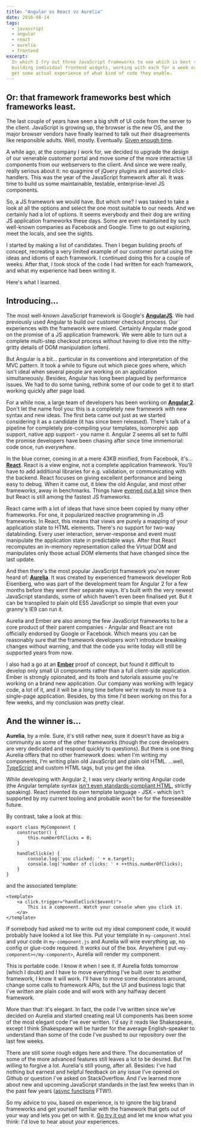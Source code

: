 ```yaml
---
title: "Angular vs React vs Aurelia"
date: 2016-08-14
tags:
  - javascript
  - angular
  - react
  - aurelia
  - frontend
excerpt:
  In which I try out three JavaScript frameworks to see which is best suited for
  building individual frontend widgets, working with each for a week or two to
  get some actual experience of what kind of code they enable.
---
```


## Or: that framework frameworks best which frameworks least.

The last couple of years have seen a big shift of UI code from the server to
the client. JavaScript is growing up, the browser is the new OS, and the major
browser vendors have finally learned to talk out their disagreements like
responsible adults. Well, mostly. Eventually.
[Given enough time](http://www.2ality.com/2015/08/web-component-status.html).

A while ago, at the company I work for, we decided to upgrade the design of
our venerable customer portal and move some of the more interactive UI
components from our webservers to the client. And since we were really, really
serious about it: no quagmire of jQuery plugins and assorted click-handlers.
This was the year of the JavaScript framework after all. It was time to build us
some maintainable, testable, enterprise-level JS components.

So, a JS framework we would have. But which one? I was tasked to take a look at
all the options and select the one most suitable to our needs. And we certainly
had a lot of options. It seems everybody and their dog are writing
JS application frameworks these days. Some are even maintained by such well-known
companies as Facebook and Google. Time to go out exploring, meet the locals, and
see the sights.

I started by making a list of candidates. Then I began building proofs of
concept, recreating a very limited example of our customer portal using the
ideas and idioms of each framework. I continued doing this for a couple of weeks.
After that, I took stock of the code I had written for each framework, and
what my experience had been writing it.

Here's what I learned.

## Introducing...

The most well-known JavaScript framework is Google's **[AngularJS](https://angularjs.org/)**.
We had previously used  Angular to build our customer checkout process.
Our experiences with the framework were mixed. Certainly Angular made good on the
promise of a JS application framework. We were able to turn out a complete
multi-step checkout process without having to dive into the nitty-gritty details
of DOM manipulation (often).

But Angular is a bit... particular in its conventions and interpretation of the
MVC pattern. It took a while to figure out which piece goes where, which isn't
ideal when several people are working on an application simultaneously. Besides,
Angular has long been plagued by performance issues. We had to do some tuning,
rethink some of our code to get it to start working quickly after page load.

For a while now, a large team of developers has been working on **[Angular 2](https://angular.io)**.
Don't let the name fool you: this is a completely new framework with new syntax
and new ideas. The first beta came out just as we started considering it as a
candidate (it has since been released). There's talk of a pipeline for completely
pre-compiling your templates, isomorphic app support, native app support - you
name it. Angular 2 seems all set to fulfil the promise developers have been
chasing after since time immemorial: code once, run *everywhere*.

In the blue corner, coming in at a mere 43KB minified, from Facebook, it's...
**[React](https://facebook.github.io/react/)**.
React is a view engine, not a complete application framework. You'll have
to add additional libraries for e.g. validation, or communicating with the backend.
React focuses on giving excellent performance and being easy to debug.
When it came out, it blew the old Angular, and most other frameworks, away
in benchmarks. Things have
[evened out a bit](https://auth0.com/blog/2016/01/11/updated-and-improved-more-benchmarks-virtual-dom-vs-angular-12-vs-mithril-js-vs-the-rest/)
since then but React is still among the fastest JS frameworks.

React came with a lot of ideas that have since been copied by many
other frameworks. For one, it popularized reactive programming in JS frameworks.
In React, this means that views are purely a mapping of your application state
to HTML elements. There's no support for two-way databinding. Every user interaction,
server-response and event must manipulate the application state in predictable
ways. After that React recomputes an in-memory representation
called the Virtual DOM and manipulates only those actual DOM elements that have
changed since the last update.

And then there's the most popular JavaScript framework you've never heard of:
**[Aurelia](http://aurelia.io/)**. It was created by experienced framework developer
Rob Eisenberg, who was part of the development team for Angular 2 for a few
months before they went their separate ways. It's built with the very newest
JavaScript standards, some of which haven't even been finalised yet. But it
can be transpiled to plain old ES5 JavaScript so simple that even your granny's
IE9 can run it.

Aurelia and Ember are also among the few JavaScript frameworks to be a core
product of their parent companies - Angular and React are not officially endorsed
by Google or Facebook. Which means you can be reasonably sure that the framework
developers won't introduce breaking changes without warning, and that the code you
write today will still be supported years from now.

I also had a go at an **[Ember](https://emberjs.com/)** proof of concept, but found it difficult to develop only small UI components
rather than a full client-side application. Ember is strongly opionated, and its
tools and tutorials assume you're working on a brand new application.
Our company was working with legacy code, a lot of it, and it will be a long time
before we're ready to move to a single-page application. Besides, by this time
I'd been working on this for a few weeks, and my conclusion was pretty clear.

## And the winner is...

**Aurelia**, by a mile. Sure, it's still rather new, sure it doesn't have as big a
community as some of the other frameworks (though the core developers are very
dedicated and respond quickly to questions). But there is one thing Aurelia
offers that no other framework does: when I'm writing my components,
I'm writing plain old JavaScript and plain old HTML. ...well,
[TypeScript](http://www.typescriptlang.org/) and custom HTML tags, but you get
the idea.

While developing with Angular 2, I was very clearly writing Angular code (the Angular template syntax
[isn't even standards-compliant HTML](http://eisenbergeffect.bluespire.com/on-angular-2-and-html/), strictly speaking).
React invented its own template language - JSX - which isn't supported by my current tooling and probable
won't be for the foreseeable future.

By contrast, take a look at this:

	export class MyComponent {
		constructor() {
			this.numberOfClicks = 0;
		}

		handleClick(e) {
			console.log('you clicked: ' + e.target);
			console.log('number of clicks: ' + ++this.numberOfClicks);
		}
	}

and the associated template:

	<template>
		<a click.trigger="handleClick($event)">
			This is a component. Watch your console when you click it.
		</a>
	</template>

If somebody had asked me to write out my ideal component code, it would probably
have looked a lot like this. Put your template in `my-component.html` and your
code in `my-component.js` and Aurelia will wire everything up, no config or glue-code required.
It works out of the box. Anywhere I put `<my-component></my-component>`, Aurelia will render my component.

This is portable code. I know it when I see it. If Aurelia folds tomorrow (which I doubt)
and I have to move everything I've built over to another framework, I know it will work.
I'll have to move some decorators around, change some calls to framework APIs,
but the UI and business logic that I've written are plain code and will work with any halfway decent framework.

More than that: it's elegant. In fact, the code I've written since we've decided on Aurelia
and started creating real UI components has been some of the most elegant code I've ever written.
I'd say it reads like Shakespeare, except I think Shakespeare will be harder for the average English-speaker
to understand than some of the code I've pushed to our repository over the last few weeks.

There are still some rough edges here and there. The documentation of some of the more advanced features still leaves a lot
to be desired. But I'm willing to forgive a lot. Aurelia's still young, after all. Besides:
I've had nothing but earnest and helpful feedback on any issue I've opened on Github
or question I've asked on StackOverflow. And I've learned more about new and upcoming JavaScript standards
in the last few weeks than in the past few years ([async functions](https://jakearchibald.com/2014/es7-async-functions/) FTW!).

So my advice to you, based on experience, is to ignore the big brand frameworks
and get yourself familiar with the framework that gets out of your way and lets you get on with it.
[Go try it out](http://aurelia.io/docs.html#/aurelia/framework/latest/doc/article/getting-started)
and let me know what you think: I'd love to hear about your experiences.

